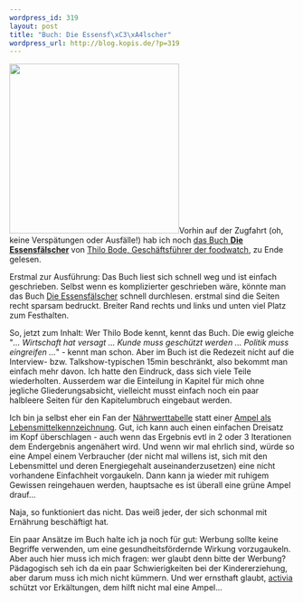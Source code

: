 ```yaml
--- 
wordpress_id: 319
layout: post
title: "Buch: Die Essensf\xC3\xA4lscher"
wordpress_url: http://blog.kopis.de/?p=319
---
```

<a href="http://www.amazon.de/Die-Essensf%C3%A4lscher-Lebensmittelkonzerne-Teller-l%C3%BCgen/dp/3100043081/kopisde-21"><img class="alignleft size-full wp-image-321" title="Cover Die Essensfälscher" src="http://blog.kopis.de/wp-content/uploads/2010/12/51SpFKUvGkL._SL500_AA300_.jpg" alt="" width="300" height="300" /></a>Vorhin auf der Zugfahrt (oh, keine Verspätungen oder Ausfälle!) hab ich noch <a href="http://www.amazon.de/Die-Essensf%C3%A4lscher-Lebensmittelkonzerne-Teller-l%C3%BCgen/dp/3100043081/kopisde-21">das Buch <strong>Die Essensfälscher</strong></a> von <a href="http://www.foodwatch.de/ueber_uns/team/thilo_bode/index_ger.html">Thilo Bode, Geschäftsführer der foodwatch</a>, zu Ende gelesen.

Erstmal zur Ausführung: Das Buch liest sich schnell weg und ist einfach geschrieben. Selbst wenn es komplizierter geschrieben wäre, könnte man das Buch <a href="http://www.amazon.de/Die-Essensf%C3%A4lscher-Lebensmittelkonzerne-Teller-l%C3%BCgen/dp/3100043081/kopisde-21">Die Essensfälscher</a> schnell durchlesen. erstmal sind die Seiten recht sparsam bedruckt. Breiter Rand rechts und links und unten viel Platz zum Festhalten.

So, jetzt zum Inhalt: Wer Thilo Bode kennt, kennt das Buch. Die ewig gleiche "<em>... Wirtschaft hat versagt ... Kunde muss geschützt werden ... Politik muss eingreifen ...</em>" - kennt man schon. Aber im Buch ist die Redezeit nicht auf die Interview- bzw. Talkshow-typischen 15min beschränkt, also bekommt man einfach mehr davon. Ich hatte den Eindruck, dass sich viele Teile wiederholten. Ausserdem war die Einteilung in Kapitel für mich ohne jegliche Gliederungsabsicht, vielleicht musst einfach noch ein paar halbleere Seiten für den Kapitelumbruch eingebaut werden.

Ich bin ja selbst eher ein Fan der <a href="http://de.wikipedia.org/wiki/N%C3%A4hrwertkennzeichnung">Nährwerttabelle</a> statt einer <a href="http://de.wikipedia.org/wiki/Ampel_(Lebensmittelkennzeichnung)">Ampel als Lebensmittelkennzeichnung</a>. Gut, ich kann auch einen einfachen Dreisatz im Kopf überschlagen - auch wenn das Ergebnis evtl in 2 oder 3 Iterationen dem Endergebnis angenähert wird. Und wenn wir mal ehrlich sind, würde so eine Ampel einem Verbraucher (der nicht mal willens ist, sich mit den Lebensmittel und deren Energiegehalt auseinanderzusetzen) eine nicht vorhandene Einfachheit vorgaukeln. Dann kann ja wieder mit ruhigem Gewissen reingehauen werden, hauptsache es ist überall eine grüne Ampel drauf...

Naja, so funktioniert das nicht. Das weiß jeder, der sich schonmal mit Ernährung beschäftigt hat<em>.</em>

<em></em>Ein paar Ansätze im Buch halte ich ja noch für gut: Werbung sollte keine Begriffe verwenden, um eine gesundheitsfördernde Wirkung vorzugaukeln. Aber auch hier muss ich mich fragen: wer glaubt denn bitte der Werbung? Pädagogisch seh ich da ein paar Schwierigkeiten bei der Kindererziehung, aber darum muss ich mich nicht kümmern. Und wer ernsthaft glaubt, <a href="http://www.activia.de/">activia</a> schützt vor Erkältungen, dem hilft nicht mal eine Ampel...
